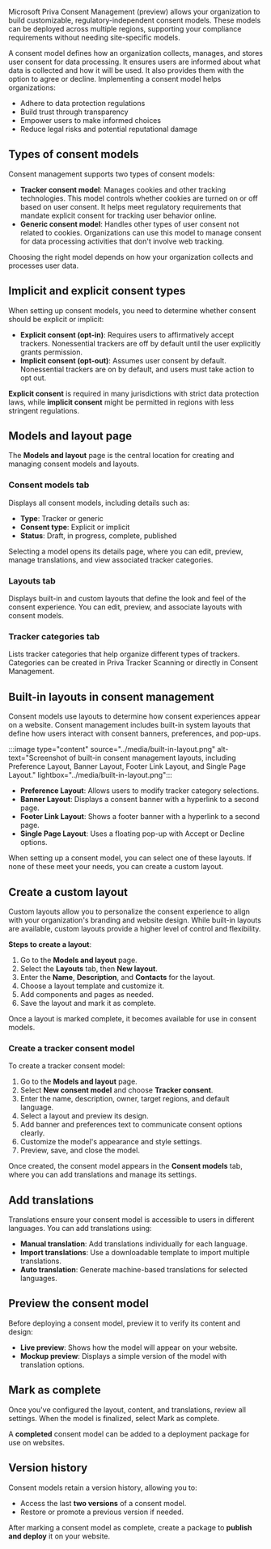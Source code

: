 Microsoft Priva Consent Management (preview) allows your organization to build customizable, regulatory-independent consent models. These models can be deployed across multiple regions, supporting your compliance requirements without needing site-specific models.

A consent model defines how an organization collects, manages, and stores user consent for data processing. It ensures users are informed about what data is collected and how it will be used. It also provides them with the option to agree or decline. Implementing a consent model helps organizations:

- Adhere to data protection regulations
- Build trust through transparency
- Empower users to make informed choices
- Reduce legal risks and potential reputational damage

## Types of consent models

Consent management supports two types of consent models:

- **Tracker consent model**: Manages cookies and other tracking technologies. This model controls whether cookies are turned on or off based on user consent. It helps meet regulatory requirements that mandate explicit consent for tracking user behavior online.
- **Generic consent model**: Handles other types of user consent not related to cookies. Organizations can use this model to manage consent for data processing activities that don't involve web tracking.

Choosing the right model depends on how your organization collects and processes user data.

## Implicit and explicit consent types

When setting up consent models, you need to determine whether consent should be explicit or implicit:

- **Explicit consent (opt-in)**: Requires users to affirmatively accept trackers. Nonessential trackers are off by default until the user explicitly grants permission.
- **Implicit consent (opt-out)**: Assumes user consent by default. Nonessential trackers are on by default, and users must take action to opt out.

**Explicit consent** is required in many jurisdictions with strict data protection laws, while **implicit consent** might be permitted in regions with less stringent regulations.

## Models and layout page

The **Models and layout** page is the central location for creating and managing consent models and layouts.

### Consent models tab

Displays all consent models, including details such as:

- **Type**: Tracker or generic
- **Consent type**: Explicit or implicit
- **Status**: Draft, in progress, complete, published

Selecting a model opens its details page, where you can edit, preview, manage translations, and view associated tracker categories.

### Layouts tab

Displays built-in and custom layouts that define the look and feel of the consent experience. You can edit, preview, and associate layouts with consent models.

### Tracker categories tab

Lists tracker categories that help organize different types of trackers. Categories can be created in Priva Tracker Scanning or directly in Consent Management.

## Built-in layouts in consent management

Consent models use layouts to determine how consent experiences appear on a website. Consent management includes built-in system layouts that define how users interact with consent banners, preferences, and pop-ups.

:::image type="content" source="../media/built-in-layout.png" alt-text="Screenshot of built-in consent management layouts, including Preference Layout, Banner Layout, Footer Link Layout, and Single Page Layout." lightbox="../media/built-in-layout.png":::

- **Preference Layout**: Allows users to modify tracker category selections.
- **Banner Layout**: Displays a consent banner with a hyperlink to a second page.
- **Footer Link Layout**: Shows a footer banner with a hyperlink to a second page.
- **Single Page Layout**: Uses a floating pop-up with Accept or Decline options.

When setting up a consent model, you can select one of these layouts. If none of these meet your needs, you can create a custom layout.

## Create a custom layout

Custom layouts allow you to personalize the consent experience to align with your organization's branding and website design. While built-in layouts are available, custom layouts provide a higher level of control and flexibility.

**Steps to create a layout**:

1. Go to the **Models and layout** page.
1. Select the **Layouts** tab, then **New layout**.
1. Enter the **Name**, **Description**, and **Contacts** for the layout.
1. Choose a layout template and customize it.
1. Add components and pages as needed.
1. Save the layout and mark it as complete.

Once a layout is marked complete, it becomes available for use in consent models.

### Create a tracker consent model

To create a tracker consent model:

1. Go to the **Models and layout** page.
1. Select **New consent model** and choose **Tracker consent**.
1. Enter the name, description, owner, target regions, and default language.
1. Select a layout and preview its design.
1. Add banner and preferences text to communicate consent options clearly.
1. Customize the model's appearance and style settings.
1. Preview, save, and close the model.

Once created, the consent model appears in the **Consent models** tab, where you can add translations and manage its settings.

## Add translations

Translations ensure your consent model is accessible to users in different languages. You can add translations using:

- **Manual translation**: Add translations individually for each language.
- **Import translations**: Use a downloadable template to import multiple translations.
- **Auto translation**: Generate machine-based translations for selected languages.

## Preview the consent model

Before deploying a consent model, preview it to verify its content and design:

- **Live preview**: Shows how the model will appear on your website.
- **Mockup preview**: Displays a simple version of the model with translation options.

## Mark as complete

Once you've configured the layout, content, and translations, review all settings. When the model is finalized, select Mark as complete.

A **completed** consent model can be added to a deployment package for use on websites.

## Version history

Consent models retain a version history, allowing you to:

- Access the last **two versions** of a consent model.
- Restore or promote a previous version if needed.

After marking a consent model as complete, create a package to **publish and deploy** it on your website.
